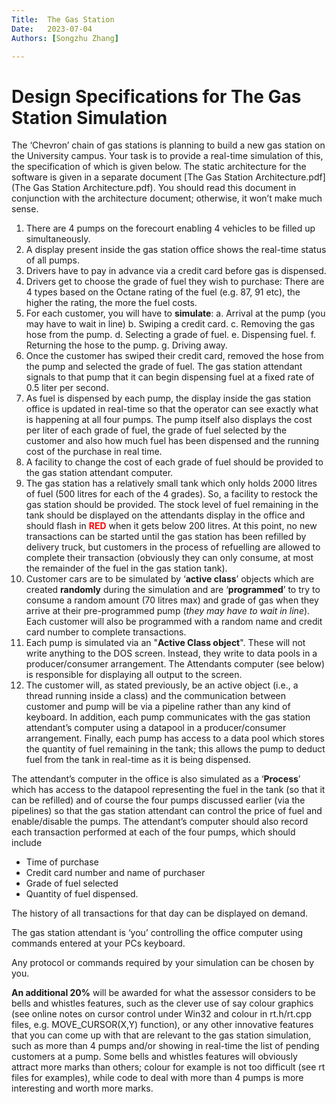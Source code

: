 ```yaml
---
Title:  The Gas Station
Date:   2023-07-04
Authors: [Songzhu Zhang]

---
```


# Design Specifications for The Gas Station Simulation

The ‘Chevron’ chain of gas stations is planning to build a new gas station on the University campus. Your task is to provide a real-time simulation of this, the specification of which is given below. The static architecture for the software is given in a separate document [The Gas Station Architecture.pdf](The Gas Station Architecture.pdf). You should read this document in conjunction with the architecture document; otherwise, it won’t make much sense.

1.  There are 4 pumps on the forecourt enabling 4 vehicles to be filled up simultaneously.
2.  A display present inside the gas station office shows the real-time status of all pumps.
3.  Drivers have to pay in advance via a credit card before gas is dispensed.
4.  Drivers get to choose the grade of fuel they wish to purchase: There are 4 types based on the Octane rating of the fuel (e.g. 87, 91 etc), the higher the rating, the more the fuel costs.
5.  For each customer, you will have to **simulate**:
	a. Arrival at the pump (you may have to wait in line)
	b. Swiping a credit card.
	c. Removing the gas hose from the pump.
	d. Selecting a grade of fuel.
	e. Dispensing fuel.
	f. Returning the hose to the pump.
	g. Driving away.
6.  Once the customer has swiped their credit card, removed the hose from the pump and selected the grade of fuel. The gas station attendant signals to that pump that it can begin dispensing fuel at a fixed rate of 0.5 liter per second.
7.  As fuel is dispensed by each pump, the display inside the gas station office is updated in real-time so that the operator can see exactly what is happening at all four pumps. The pump itself also displays the cost per liter of each grade of fuel, the grade of fuel selected by the customer and also how much fuel has been dispensed and the running cost of the purchase in real time.
8.  A facility to change the cost of each grade of fuel should be provided to the gas station attendant computer.
9.  The gas station has a relatively small tank which only holds 2000 litres of fuel (500 litres for each of the 4 grades). So, a facility to restock the gas station should be provided. The stock level of fuel remaining in the tank should be displayed on the attendants display in the office and should flash in <span  style="color: red;">**RED**</span> when it gets below 200 litres. At this point, no new transactions can be started until the gas station has been refilled by delivery truck, but customers in the process of refuelling are allowed to complete their transaction (obviously they can only consume, at most the remainder of the fuel in the gas station tank).
10.  Customer cars are to be simulated by ‘**active class**’ objects which are created **randomly** during the simulation and are ‘**programmed**’ to try to consume a random amount (70 litres max) and grade of gas when they arrive at their pre-programmed pump (_they may have to wait in line_). Each customer will also be programmed with a random name and credit card number to complete transactions.
11.  Each pump is simulated via an "**Active Class object**". These will not write anything to the DOS screen. Instead, they write to data pools in a producer/consumer arrangement. The Attendants computer (see below) is responsible for displaying all output to the screen.  
12.  The customer will, as stated previously, be an active object (i.e., a thread running inside a class) and the communication between customer and pump will be via a pipeline rather than any kind of keyboard. In addition, each pump communicates with the gas station attendant’s computer using a datapool in a producer/consumer arrangement. Finally, each pump has access to a data pool which stores the quantity of fuel remaining in the tank; this allows the pump to deduct fuel from the tank in real-time as it is being dispensed.

The attendant’s computer in the office is also simulated as a ‘**Process**’ which has access to the datapool representing the fuel in the tank (so that it can be refilled) and of course the four pumps discussed earlier (via the pipelines) so that the gas station attendant can control the price of fuel and enable/disable the pumps. The attendant’s computer should also record each transaction performed at each of the four pumps, which should include

* Time of purchase
* Credit card number and name of purchaser
* Grade of fuel selected
* Quantity of fuel dispensed.

The history of all transactions for that day can be displayed on demand.

The gas station attendant is ‘you’ controlling the office computer using commands entered at your PCs keyboard.

Any protocol or commands required by your simulation can be chosen by you.

**An additional 20%** will be awarded for what the assessor considers to be bells and whistles features, such as the clever use of say colour graphics (see online notes on cursor control under Win32 and colour in rt.h/rt.cpp files, e.g. MOVE_CURSOR(X,Y) function), or any other innovative features that you can come up with that are relevant to the gas station simulation, such as more than 4 pumps and/or showing in real-time the list of pending customers at a pump. Some bells and whistles features will obviously attract more marks than others; colour for example is not too difficult (see rt files for examples), while code to deal with more than 4 pumps is more interesting and worth more marks.